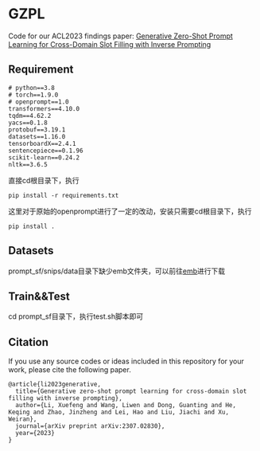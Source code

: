 # GZPL

Code for our ACL2023 findings paper: [Generative Zero-Shot Prompt Learning for Cross-Domain Slot Filling with Inverse Prompting](https://arxiv.org/abs/2307.02830)

## Requirement

```
# python==3.8
# torch==1.9.0
# openprompt==1.0
transformers==4.10.0
tqdm==4.62.2
yacs==0.1.8
protobuf==3.19.1
datasets==1.16.0
tensorboardX==2.4.1
sentencepiece==0.1.96
scikit-learn==0.24.2
nltk==3.6.5
```
直接cd根目录下，执行
```
pip install -r requirements.txt
```
这里对于原始的openprompt进行了一定的改动，安装只需要cd根目录下，执行
```
pip install .
```

## Datasets
prompt_sf/snips/data目录下缺少emb文件夹，可以前往[emb](https://github.com/W-lw/PCLC/tree/main/data/snips/emb)进行下载

## Train&&Test
cd prompt_sf目录下，执行test.sh脚本即可


## Citation
If you use any source codes or ideas included in this repository for your work, please cite the following paper.
```
@article{li2023generative,
  title={Generative zero-shot prompt learning for cross-domain slot filling with inverse prompting},
  author={Li, Xuefeng and Wang, Liwen and Dong, Guanting and He, Keqing and Zhao, Jinzheng and Lei, Hao and Liu, Jiachi and Xu, Weiran},
  journal={arXiv preprint arXiv:2307.02830},
  year={2023}
}
```
